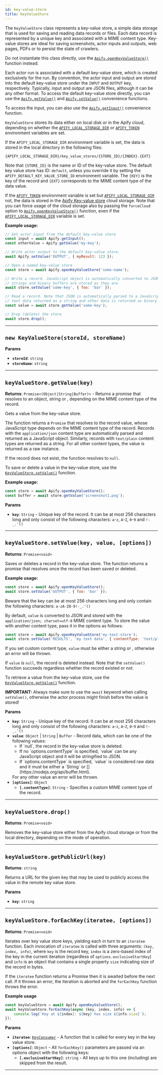 ```yaml
---
id: key-value-store
title: KeyValueStore
---
```


<a name="keyvaluestore"></a>

The `KeyValueStore` class represents a key-value store, a simple data storage that is used for saving and reading data records or files. Each data
record is represented by a unique key and associated with a MIME content type. Key-value stores are ideal for saving screenshots, actor inputs and
outputs, web pages, PDFs or to persist the state of crawlers.

Do not instantiate this class directly, use the [`Apify.openKeyValueStore()`](/docs/api/apify#openkeyvaluestore) function instead.

Each actor run is associated with a default key-value store, which is created exclusively for the run. By convention, the actor input and output are
stored into the default key-value store under the `INPUT` and `OUTPUT` key, respectively. Typically, input and output are JSON files, although it can
be any other format. To access the default key-value store directly, you can use the [`Apify.getValue()`](/docs/api/apify#getvalue) and
[`Apify.setValue()`](/docs/api/apify#setvalue) convenience functions.

To access the input, you can also use the [`Apify.getInput()`](/docs/api/apify#getinput) convenience function.

`KeyValueStore` stores its data either on local disk or in the Apify cloud, depending on whether the
[`APIFY_LOCAL_STORAGE_DIR`](/docs/guides/environment-variables#APIFY_LOCAL_STORAGE_DIR) or
[`APIFY_TOKEN`](/docs/guides/environment-variables#APIFY_TOKEN) environment variables are set.

If the `APIFY_LOCAL_STORAGE_DIR` environment variable is set, the data is stored in the local directory in the following files:

```
{APIFY_LOCAL_STORAGE_DIR}/key_value_stores/{STORE_ID}/{INDEX}.{EXT}
```

Note that `{STORE_ID}` is the name or ID of the key-value store. The default key value store has ID: `default`, unless you override it by setting the
`APIFY_DEFAULT_KEY_VALUE_STORE_ID` environment variable. The `{KEY}` is the key of the record and `{EXT}` corresponds to the MIME content type of the
data value.

If the [`APIFY_TOKEN`](/docs/guides/environment-variables#APIFY_TOKEN) environment variable is set but
[`APIFY_LOCAL_STORAGE_DIR`](/docs/guides/environment-variables#APIFY_LOCAL_STORAGE_DIR) not, the data is stored in the
[Apify Key-value store](https://docs.apify.com/storage/key-value-store) cloud storage. Note that you can force usage of the cloud storage also by
passing the `forceCloud` option to [`Apify.openKeyValueStore()`](/docs/api/apify#openkeyvaluestore) function, even if the
[`APIFY_LOCAL_STORAGE_DIR`](/docs/guides/environment-variables#APIFY_LOCAL_STORAGE_DIR) variable is set.

**Example usage:**

```javascript
// Get actor input from the default key-value store
const input = await Apify.getInput();
const otherValue = Apify.getValue('my-key');

// Write actor output to the default key-value store.
await Apify.setValue('OUTPUT', { myResult: 123 });

// Open a named key-value store
const store = await Apify.openKeyValueStore('some-name');

// Write a record. JavaScript object is automatically converted to JSON,
// strings and binary buffers are stored as they are
await store.setValue('some-key', { foo: 'bar' });

// Read a record. Note that JSON is automatically parsed to a JavaScript object,
// text data returned as a string and other data is returned as binary buffer
const value = await store.getValue('some-key');

// Drop (delete) the store
await store.drop();
```

---

<a name="exports.keyvaluestore"></a>

## `new KeyValueStore(storeId, storeName)`

**Params**

-   **`storeId`**: `string`
-   **`storeName`**: `string`

---

<a name="getvalue"></a>

## `keyValueStore.getValue(key)`

**Returns**: `Promise<(Object|String|Buffer)>` - Returns a promise that resolves to an object, string or [](https://nodejs.org/api/buffer.html),
depending on the MIME content type of the record.

Gets a value from the key-value store.

The function returns a `Promise` that resolves to the record value, whose JavaScript type depends on the MIME content type of the record. Records with
the `application/json` content type are automatically parsed and returned as a JavaScript object. Similarly, records with `text/plain` content types
are returned as a string. For all other content types, the value is returned as a raw [](https://nodejs.org/api/buffer.html) instance.

If the record does not exist, the function resolves to `null`.

To save or delete a value in the key-value store, use the [`KeyValueStore.setValue()`](/docs/api/key-value-store#setvalue) function.

**Example usage:**

```javascript
const store = await Apify.openKeyValueStore();
const buffer = await store.getValue('screenshot1.png');
```

**Params**

-   **`key`**: `String` - Unique key of the record. It can be at most 256 characters long and only consist of the following characters: `a`-`z`,
    `A`-`Z`, `0`-`9` and `!-_.'()`

---

<a name="setvalue"></a>

## `keyValueStore.setValue(key, value, [options])`

**Returns**: `Promise<void>`

Saves or deletes a record in the key-value store. The function returns a promise that resolves once the record has been saved or deleted.

**Example usage:**

```javascript
const store = await Apify.openKeyValueStore();
await store.setValue('OUTPUT', { foo: 'bar' });
```

Beware that the key can be at most 256 characters long and only contain the following characters: `a-zA-Z0-9!-_.'()`

By default, `value` is converted to JSON and stored with the `application/json; charset=utf-8` MIME content type. To store the value with another
content type, pass it in the options as follows:

```javascript
const store = await Apify.openKeyValueStore('my-text-store');
await store.setValue('RESULTS', 'my text data', { contentType: 'text/plain' });
```

If you set custom content type, `value` must be either a string or [](https://nodejs.org/api/buffer.html), otherwise an error will be thrown.

If `value` is `null`, the record is deleted instead. Note that the `setValue()` function succeeds regardless whether the record existed or not.

To retrieve a value from the key-value store, use the [`KeyValueStore.getValue()`](/docs/api/key-value-store#getvalue) function.

**IMPORTANT:** Always make sure to use the `await` keyword when calling `setValue()`, otherwise the actor process might finish before the value is
stored!

**Params**

-   **`key`**: `String` - Unique key of the record. It can be at most 256 characters long and only consist of the following characters: `a`-`z`,
    `A`-`Z`, `0`-`9` and `!-_.'()`
-   **`value`**: `Object` | `String` | `Buffer` - Record data, which can be one of the following values:
    <ul>
      <li>If `null`, the record in the key-value store is deleted.</li>
      <li>If no `options.contentType` is specified, `value` can be any JavaScript object and it will be stringified to JSON.</li>
      <li>If `options.contentType` is specified, `value` is considered raw data and it must be either a `String`
      or [](https://nodejs.org/api/buffer.html).</li>
    </ul>
    For any other value an error will be thrown.
-   **`[options]`**: `Object`
    -   **`[.contentType]`**: `String` - Specifies a custom MIME content type of the record.

---

<a name="drop"></a>

## `keyValueStore.drop()`

**Returns**: `Promise<void>`

Removes the key-value store either from the Apify cloud storage or from the local directory, depending on the mode of operation.

---

<a name="getpublicurl"></a>

## `keyValueStore.getPublicUrl(key)`

**Returns**: `string`

Returns a URL for the given key that may be used to publicly access the value in the remote key value store.

**Params**

-   **`key`**: `string`

---

<a name="foreachkey"></a>

## `keyValueStore.forEachKey(iteratee, [options])`

**Returns**: `Promise<void>`

Iterates over key value store keys, yielding each in turn to an `iteratee` function. Each invocation of `iteratee` is called with three arguments:
`(key, index, info)`, where `key` is the record key, `index` is a zero-based index of the key in the current iteration (regardless of
`options.exclusiveStartKey`) and `info` is an object that contains a single property `size` indicating size of the record in bytes.

If the `iteratee` function returns a Promise then it is awaited before the next call. If it throws an error, the iteration is aborted and the
`forEachKey` function throws the error.

**Example usage**

```javascript
const keyValueStore = await Apify.openKeyValueStore();
await keyValueStore.forEachKey(async (key, index, info) => {
    console.log(`Key at ${index}: ${key} has size ${info.size}`);
});
```

**Params**

-   **`iteratee`**: [`KeyConsumer`](/docs/typedefs/key-consumer) - A function that is called for every key in the key value store.
-   **`[options]`**: `Object` - All `forEachKey()` parameters are passed via an options object with the following keys:
    -   **`[.exclusiveStartKey]`**: `string` - All keys up to this one (including) are skipped from the result.

---
